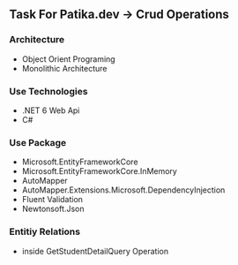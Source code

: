 ## Task For Patika.dev → Crud Operations

### Architecture
* Object Orient Programing
* Monolithic Architecture

### Use Technologies
* .NET 6 Web Api
* C#

### Use Package
* Microsoft.EntityFrameworkCore
* Microsoft.EntityFrameworkCore.InMemory
* AutoMapper
* AutoMapper.Extensions.Microsoft.DependencyInjection
* Fluent Validation
* Newtonsoft.Json

### Entitiy Relations
* inside GetStudentDetailQuery Operation
